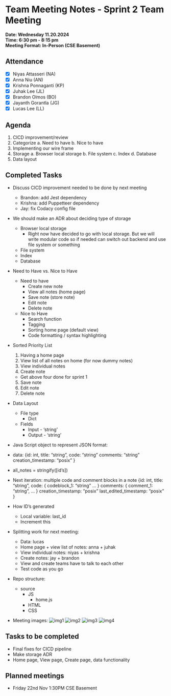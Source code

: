 # Team Meeting Notes - Sprint 2 Team Meeting

**Date: Wednesday 11.20.2024**\
**Time: 6:30 pm - 8:15 pm**\
**Meeting Format: In-Person (CSE Basement)**

## Attendance

- [x] Niyas Attasseri (NA)
- [x] Anna Niu (AN)
- [x] Krishna Ponnaganti (KP)
- [x] Juhak Lee (JL)
- [x] Brandon Olmos (BO)
- [x] Jayanth Gorantla (JG)
- [x] Lucas Lee (LL)

## Agenda

1. CICD improvement/review
2. Categorize
    a. Need to have
    b. Nice to have
3. Implementing our wire frame
4. Storage
    a. Browser local storage
    b. File system
    c. Index
    d. Database
5. Data layout

## Completed Tasks

- Discuss CICD improvement needed to be done by next meeting
    - Brandon: add Jest dependency
    - Krishna: add Puppetteer dependency
    - Jay: fix Codacy config file
- We should make an ADR about deciding type of storage
    - Browser local storage
        - Right now have decided to go with local storage. But we will write modular code so if needed can switch out backend and use file system or something
    - File system
    - Index
    - Database
- Need to Have vs. Nice to Have
    - Need to have
        - Create new note
        - View all notes (home page)
        - Save note (store note)
        - Edit note
        - Delete note
    - Nice to Have
        - Search function
        - Tagging
        - Sorting home page (default view)
        - Code formatting / syntax highlighting
- Sorted Priority List
    1. Having a home page
    2. View list of all notes on home (for now dummy notes)
    3. View individual notes
    4. Create note
    - Get above four done for sprint 1
    5. Save note
    6. Edit note
    7. Delete note

- Data Layout
    - File type
        - Dict 
    - Fields
        - Input - ‘string’
        - Output - ‘string’

- Java Script object to represent JSON format:
-   data: {id: int, 
    title: “string”, 
    code: “string”
    comments: “string”
    creation_timestamp: “posix”
    }
- all_notes = stringify([id’s])
- Next iteration: multiple code and comment blocks in a note
    {id: int, 
    title: “string”, 
    code: {
	    codeblock_1: “string”
	    …
	    }
    comments: {
	    comment_1: “string”,
	    …
	    }
    creation_timestamp: “posix”
    last_edited_timestamp: “posix”
    }
- How ID’s generated
    - Local variable: last_id
    - Increment this
- Splitting work for next meeting:
    - Data: lucas
    - Home page + view list of notes: anna + juhak
    - View individual notes: niyas + krishna
    - Create notes: jay + brandon
    - View and create teams have to talk to each other
    - Test code as you go
- Repo structure:
    - source
        - JS
            - home.js
        - HTML
        - CSS
- Meeting images: 
    ![img1](./meeting_images/team_2024-11-20_img1.JPG) 
    ![img2](./meeting_images/team_2024-11-20_img2.JPG) 
    ![img3](./meeting_images/team_2024-11-20_img3.JPG)
    ![img4](./meeting_images/team_2024-11-20_img4.JPG)

## Tasks to be completed

- Final fixes for CICD pipeline
- Make storage ADR
- Home page, View page, Create page, data functionality

## Planned meetings

- Friday 22nd Nov 1:30PM CSE Basement